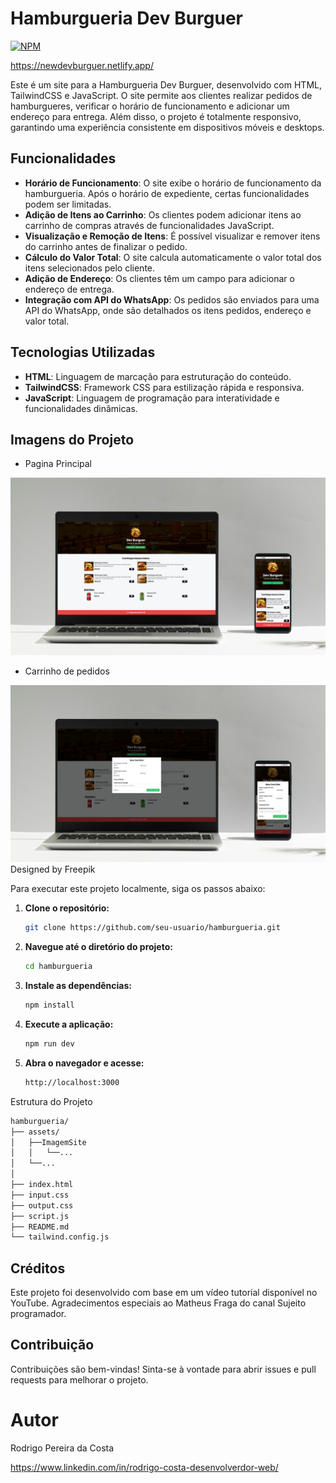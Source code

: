 # Hamburgueria Dev Burguer
[![NPM](https://img.shields.io/npm/l/react)](https://github.com/Rodrigopcosta/Dev-Burguer/blob/main/LICENSE) 

https://newdevburguer.netlify.app/

Este é um site para a Hamburgueria Dev Burguer, desenvolvido com HTML, TailwindCSS e JavaScript. O site permite aos clientes realizar pedidos de hamburgueres, verificar o horário de funcionamento e adicionar um endereço para entrega. Além disso, o projeto é totalmente responsivo, garantindo uma experiência consistente em dispositivos móveis e desktops.

## Funcionalidades

- **Horário de Funcionamento**: O site exibe o horário de funcionamento da hamburgueria. Após o horário de expediente, certas funcionalidades podem ser limitadas.
- **Adição de Itens ao Carrinho**: Os clientes podem adicionar itens ao carrinho de compras através de funcionalidades JavaScript.
- **Visualização e Remoção de Itens**: É possível visualizar e remover itens do carrinho antes de finalizar o pedido.
- **Cálculo do Valor Total**: O site calcula automaticamente o valor total dos itens selecionados pelo cliente.
- **Adição de Endereço**: Os clientes têm um campo para adicionar o endereço de entrega.
- **Integração com API do WhatsApp**: Os pedidos são enviados para uma API do WhatsApp, onde são detalhados os itens pedidos, endereço e valor total.


## Tecnologias Utilizadas

- **HTML**: Linguagem de marcação para estruturação do conteúdo.
- **TailwindCSS**: Framework CSS para estilização rápida e responsiva.
- **JavaScript**: Linguagem de programação para interatividade e funcionalidades dinâmicas.

## Imagens do Projeto

- Pagina Principal
 
![Página Principal da Hamburgueria Dev Burguer](./assets/ImagemSite/DevBurguer.png)


- Carrinho de pedidos
  
![Carrinho de pedidos](./assets/ImagemSite/Pedido.png)
Designed by Freepik


Para executar este projeto localmente, siga os passos abaixo:

1. **Clone o repositório:**

   ```bash
   git clone https://github.com/seu-usuario/hamburgueria.git

2. **Navegue até o diretório do projeto:**

   ```bash
   cd hamburgueria

3. **Instale as dependências:**
     ```bash
   npm install

4. **Execute a aplicação:**
     ```bash
   npm run dev

5. **Abra o navegador e acesse:**
     ```bash
   http://localhost:3000


  Estrutura do Projeto
  ```bash
hamburgueria/
├── assets/
│   ├──ImagemSite
│   │   └──...
│   └──...
│
├── index.html
├── input.css
├── output.css
├── script.js
├── README.md
└── tailwind.config.js
```

## Créditos

Este projeto foi desenvolvido com base em um vídeo tutorial disponível no YouTube. Agradecimentos especiais ao Matheus Fraga do canal Sujeito programador.

## Contribuição

Contribuições são bem-vindas! Sinta-se à vontade para abrir issues e pull requests para melhorar o projeto.

# Autor

Rodrigo Pereira da Costa

https://www.linkedin.com/in/rodrigo-costa-desenvolverdor-web/
